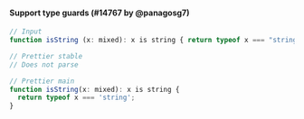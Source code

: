 #### Support type guards (#14767 by @panagosg7)

<!-- prettier-ignore -->
```jsx
// Input
function isString (x: mixed): x is string { return typeof x === "string"; }

// Prettier stable
// Does not parse

// Prettier main
function isString(x: mixed): x is string {
  return typeof x === 'string';
}
```
